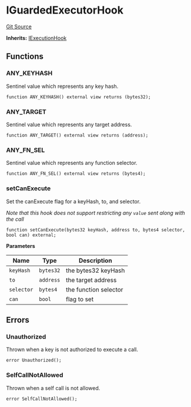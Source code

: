 # IGuardedExecutorHook
[Git Source](https://github.com/Uniswap/minimal-delegation/blob/8189d62a80ed3ac2bd308849641dca52350f024a/src/hooks/example/GuardedExecutorHook.sol)

**Inherits:**
[IExecutionHook](/src/interfaces/IExecutionHook.sol/interface.IExecutionHook.md)


## Functions
### ANY_KEYHASH

Sentinel value which represents any key hash.


```solidity
function ANY_KEYHASH() external view returns (bytes32);
```

### ANY_TARGET

Sentinel value which represents any target address.


```solidity
function ANY_TARGET() external view returns (address);
```

### ANY_FN_SEL

Sentinel value which represents any function selector.


```solidity
function ANY_FN_SEL() external view returns (bytes4);
```

### setCanExecute

Set the canExecute flag for a keyHash, to, and selector.

*Note that this hook does not support restricting any `value` sent along with the call*


```solidity
function setCanExecute(bytes32 keyHash, address to, bytes4 selector, bool can) external;
```
**Parameters**

|Name|Type|Description|
|----|----|-----------|
|`keyHash`|`bytes32`|the bytes32 keyHash|
|`to`|`address`|the target address|
|`selector`|`bytes4`|the function selector|
|`can`|`bool`|flag to set|


## Errors
### Unauthorized
Thrown when a key is not authorized to execute a call.


```solidity
error Unauthorized();
```

### SelfCallNotAllowed
Thrown when a self call is not allowed.


```solidity
error SelfCallNotAllowed();
```

